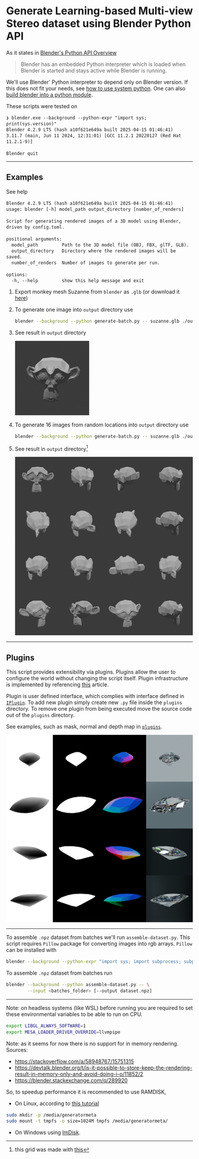 # Generate Learning-based Multi-view Stereo dataset using Blender Python API

As it states in [Blender's Python API Overview](https://docs.blender.org/api/current/info_overview.html)

> Blender has an embedded Python interpreter which is loaded when Blender is started and stays active while Blender is running.

We'll use Blender' Python interpreter to depend only on Blender version.
If this does not fit your needs, see [how to use system python](https://docs.blender.org/api/current/info_tips_and_tricks.html#bundled-python-extensions). One can also [build blender into a python module](https://developer.blender.org/docs/handbook/building_blender/python_module/).

These scripts were tested on
```
❯ blender.exe --background --python-expr "import sys; print(sys.version)"
Blender 4.2.9 LTS (hash a10f621e649a built 2025-04-15 01:46:41)
3.11.7 (main, Jun 11 2024, 12:31:01) [GCC 11.2.1 20220127 (Red Hat 11.2.1-9)]

Blender quit
```

---
## Examples

See help
```
Blender 4.2.9 LTS (hash a10f621e649a built 2025-04-15 01:46:41)
usage: blender [-h] model_path output_directory [number_of_renders]

Script for generating rendered images of a 3D model using Blender, driven by config.toml.

positional arguments:
  model_path         Path to the 3D model file (OBJ, FBX, glTF, GLB).
  output_directory   Directory where the rendered images will be saved.
  number_of_renders  Number of images to generate per run.

options:
  -h, --help         show this help message and exit
```

1. Export monkey mesh Suzanne from `blender` as `.glb` (or download it [here](https://sketchfab.com/3d-models/suzanne-blender-monkey-29a3463e8d314c8fbda620800019cfb9))
1. To generate one image into `output` directory use

	```sh
	blender --background --python generate-batch.py -- suzanne.glb ./output
	```

1. See result in `output` directory

	![preview](./references/suzanne.png)

1. To generate 16 images from random locations into `output` directory use

	```sh
	blender --background --python generate-batch.py -- suzanne.glb ./output 16
	```

1. See result in `output` directory[^1]

	![preview](./references/suzannes.png)

---
## Plugins

This script provides extensibility via plugins. Plugins allow the user to configure the world without changing the script itself. Plugin infrastructure is implemented by referencing [this](https://eli.thegreenplace.net/2012/08/07/fundamental-concepts-of-plugin-infrastructures) article.

Plugin is user defined interface, which complies with interface defined in [`IPlugin`](./plugins/__init__.py). To add new plugin simply create new `.py` file inside the `plugins` directory. To remove one plugin from being executed move the source code out of the `plugins` directory.

See examples, such as mask, normal and depth map in [`plugins`](./plugins/).

![diamonds](./references/diamonds.png)

---

To assemble `.npz` dataset from batches we'll run `assemble-dataset.py`. This script requires `Pillow` package for converting images into rgb arrays. `Pillow` can be installed with
```sh
blender --background --python-expr "import sys; import subprocess; subprocess.check_call([sys.executable, \"-m\", \"pip\", \"install\", \"pillow\"])"
```

To assemble `.npz` dataset from batches run
```sh
blender --background --python assemble-dataset.py -- \
		--input <batches_folder> [--output dataset.npz]
```

---

Note: on headless systems (like WSL) before running you are required to set these environmental variables to be able to run on CPU.
```bash
export LIBGL_ALWAYS_SOFTWARE=1
export MESA_LOADER_DRIVER_OVERRIDE=llvmpipe
```

Note: as it seems for now there is no support for in memory rendering. Sources:
* https://stackoverflow.com/a/58948767/15751315
* https://devtalk.blender.org/t/is-it-possible-to-store-keep-the-rendering-result-in-memory-only-and-avoid-doing-i-o/11852/2
* https://blender.stackexchange.com/q/289920

So, to speedup performance it is recommended to use RAMDISK,
* On Linux, according to [this tutorial](https://web.archive.org/web/20180123110848/http://ubuntublog.org/tutorials/how-to-create-ramdisk-linux.htm)
```bash
sudo mkdir -p /media/generatormeta
sudo mount -t tmpfs -o size=1024M tmpfs /media/generatormeta/
```
* On Windows using [ImDisk](https://imdisktoolkit.com/).

[^1]: this grid was made with [this](./scripts/grid)
